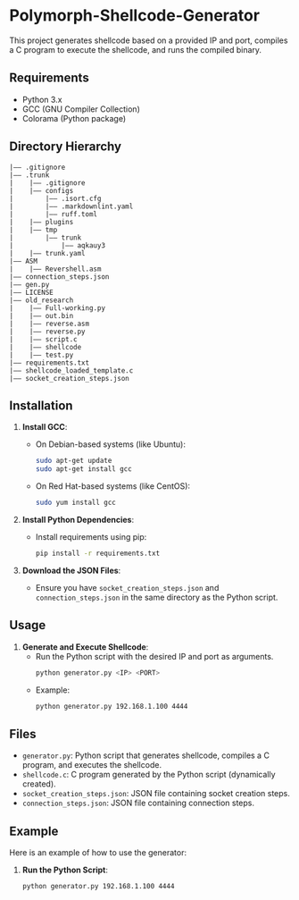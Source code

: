# Polymorph-Shellcode-Generator

This project generates shellcode based on a provided IP and port, compiles a C program to execute the shellcode, and runs the compiled binary.

## Requirements

- Python 3.x
- GCC (GNU Compiler Collection)
- Colorama (Python package)

## Directory Hierarchy
```
|—— .gitignore
|—— .trunk
|    |—— .gitignore
|    |—— configs
|        |—— .isort.cfg
|        |—— .markdownlint.yaml
|        |—— ruff.toml
|    |—— plugins
|    |—— tmp
|        |—— trunk
|            |—— aqkauy3
|    |—— trunk.yaml
|—— ASM
|    |—— Revershell.asm
|—— connection_steps.json
|—— gen.py
|—— LICENSE
|—— old_research
|    |—— Full-working.py
|    |—— out.bin
|    |—— reverse.asm
|    |—— reverse.py
|    |—— script.c
|    |—— shellcode
|    |—— test.py
|—— requirements.txt
|—— shellcode_loaded_template.c
|—— socket_creation_steps.json
```

## Installation

1. **Install GCC**:
   - On Debian-based systems (like Ubuntu):
     ```bash
     sudo apt-get update
     sudo apt-get install gcc
     ```
   - On Red Hat-based systems (like CentOS):
     ```bash
     sudo yum install gcc
     ```

2. **Install Python Dependencies**:
   - Install requirements using pip:
     ```bash
     pip install -r requirements.txt
     ```

3. **Download the JSON Files**:
   - Ensure you have `socket_creation_steps.json` and `connection_steps.json` in the same directory as the Python script.

## Usage

1. **Generate and Execute Shellcode**:
   - Run the Python script with the desired IP and port as arguments.
     ```bash
     python generator.py <IP> <PORT>
     ```
   - Example:
     ```bash
     python generator.py 192.168.1.100 4444
     ```

## Files

- `generator.py`: Python script that generates shellcode, compiles a C program, and executes the shellcode.
- `shellcode.c`: C program generated by the Python script (dynamically created).
- `socket_creation_steps.json`: JSON file containing socket creation steps.
- `connection_steps.json`: JSON file containing connection steps.

## Example

Here is an example of how to use the generator:

1. **Run the Python Script**:
   ```bash
   python generator.py 192.168.1.100 4444
    ```